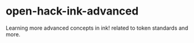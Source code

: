 # open-hack-ink-advanced
Learning more advanced concepts in ink! related to token standards and more.
